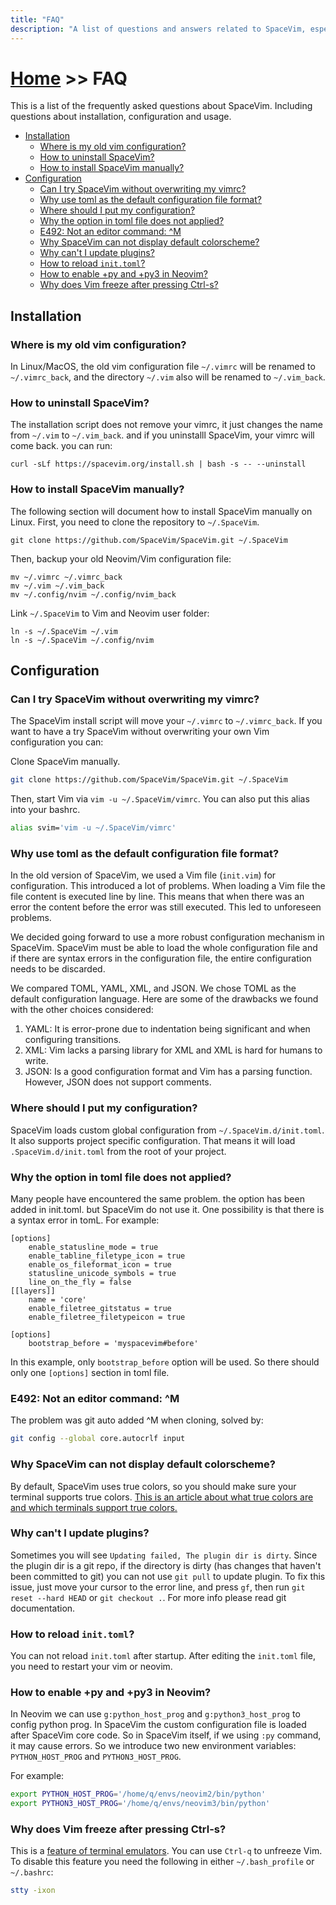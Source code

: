 ```yaml
---
title: "FAQ"
description: "A list of questions and answers related to SpaceVim, especially those most asked in the SpaceVim community"
---
```


# [Home](../) >> FAQ

This is a list of the frequently asked questions about SpaceVim. Including questions about installation, configuration
and usage.

<!-- vim-markdown-toc GFM -->

- [Installation](#installation)
  - [Where is my old vim configuration?](#where-is-my-old-vim-configuration)
  - [How to uninstall SpaceVim?](#how-to-uninstall-spacevim)
  - [How to install SpaceVim manually?](#how-to-install-spacevim-manually)
- [Configuration](#configuration)
  - [Can I try SpaceVim without overwriting my vimrc?](#can-i-try-spacevim-without-overwriting-my-vimrc)
  - [Why use toml as the default configuration file format?](#why-use-toml-as-the-default-configuration-file-format)
  - [Where should I put my configuration?](#where-should-i-put-my-configuration)
  - [Why the option in toml file does not applied?](#why-the-option-in-toml-file-does-not-applied)
  - [E492: Not an editor command: ^M](#e492-not-an-editor-command-m)
  - [Why SpaceVim can not display default colorscheme?](#why-spacevim-can-not-display-default-colorscheme)
  - [Why can't I update plugins?](#why-cant-i-update-plugins)
  - [How to reload `init.toml`?](#how-to-reload-inittoml)
  - [How to enable +py and +py3 in Neovim?](#how-to-enable-py-and-py3-in-neovim)
  - [Why does Vim freeze after pressing Ctrl-s?](#why-does-vim-freeze-after-pressing-ctrl-s)

<!-- vim-markdown-toc -->

## Installation

### Where is my old vim configuration?

In Linux/MacOS, the old vim configuration file `~/.vimrc` will be renamed to `~/.vimrc_back`,
and the directory `~/.vim` also will be renamed to `~/.vim_back`.

### How to uninstall SpaceVim?

The installation script does not remove your vimrc, it just changes the name from `~/.vim` to `~/.vim_back`.
and if you uninstalll SpaceVim, your vimrc will come back. you can run:

```
curl -sLf https://spacevim.org/install.sh | bash -s -- --uninstall
```

### How to install SpaceVim manually?

The following section will document how to install SpaceVim manually on Linux.
First, you need to clone the repository to `~/.SpaceVim`.

```
git clone https://github.com/SpaceVim/SpaceVim.git ~/.SpaceVim
```

Then, backup your old Neovim/Vim configuration file:

```
mv ~/.vimrc ~/.vimrc_back
mv ~/.vim ~/.vim_back
mv ~/.config/nvim ~/.config/nvim_back
```

Link `~/.SpaceVim` to Vim and Neovim user folder:

```
ln -s ~/.SpaceVim ~/.vim
ln -s ~/.SpaceVim ~/.config/nvim
```



## Configuration

### Can I try SpaceVim without overwriting my vimrc?

The SpaceVim install script will move your `~/.vimrc` to `~/.vimrc_back`. If you want to have a try SpaceVim without
overwriting your own Vim configuration you can:

Clone SpaceVim manually.

```sh
git clone https://github.com/SpaceVim/SpaceVim.git ~/.SpaceVim
```

Then, start Vim via `vim -u ~/.SpaceVim/vimrc`. You can also put this alias into your bashrc.

```sh
alias svim='vim -u ~/.SpaceVim/vimrc'
```
### Why use toml as the default configuration file format?

In the old version of SpaceVim, we used a Vim file (`init.vim`) for configuration. This introduced a lot of problems.
When loading a Vim file the file content is executed line by line. This means that when there was an error the content
before the error was still executed. This led to unforeseen problems.

We decided going forward to use a more robust configuration mechanism in SpaceVim. SpaceVim must be able to load the
whole configuration file and if there are syntax errors in the configuration file, the entire configuration needs to
be discarded.

We compared TOML, YAML, XML, and JSON. We chose TOML as the default configuration language. Here are some of the
drawbacks we found with the other choices considered:

1.  YAML: It is error-prone due to indentation being significant and when configuring transitions.
2.  XML: Vim lacks a parsing library for XML and XML is hard for humans to write.
3.  JSON: Is a good configuration format and Vim has a parsing function. However, JSON does not support comments.

### Where should I put my configuration?

SpaceVim loads custom global configuration from `~/.SpaceVim.d/init.toml`. It also supports project specific configuration.
That means it will load `.SpaceVim.d/init.toml` from the root of your project.

### Why the option in toml file does not applied?

Many people have encountered the same problem. the option has been added in init.toml. but SpaceVim do not use it.
One possibility is that there is a syntax error in tomL. For example:

```
[options]
    enable_statusline_mode = true
    enable_tabline_filetype_icon = true
    enable_os_fileformat_icon = true
    statusline_unicode_symbols = true
    line_on_the_fly = false
[[layers]]
    name = 'core'
    enable_filetree_gitstatus = true
    enable_filetree_filetypeicon = true

[options]
    bootstrap_before = 'myspacevim#before'
```

In this example, only `bootstrap_before` option will be used. So there should only one `[options]` section in toml file.

### E492: Not an editor command: ^M

The problem was git auto added ^M when cloning, solved by:

```sh
git config --global core.autocrlf input
```

### Why SpaceVim can not display default colorscheme?

By default, SpaceVim uses true colors, so you should make sure your terminal supports true colors. [This is an article about
what true colors are and which terminals support true colors.](https://gist.github.com/XVilka/8346728)

### Why can't I update plugins?

Sometimes you will see `Updating failed, The plugin dir is dirty`. Since the plugin dir is a git repo, if the
directory is dirty (has changes that haven't been committed to git) you can not use `git pull` to update plugin. To fix this
issue, just move your cursor to the error line, and press `gf`, then run `git reset --hard HEAD` or `git checkout .`. For
more info please read git documentation.

### How to reload `init.toml`?

You can not reload `init.toml` after startup. After editing the `init.toml` file, you need to restart your vim or neovim.

### How to enable +py and +py3 in Neovim?

In Neovim we can use `g:python_host_prog` and `g:python3_host_prog` to config python prog. In SpaceVim
the custom configuration file is loaded after SpaceVim core code. So in SpaceVim itself, if we using `:py` command, it may cause errors.
So we introduce two new environment variables: `PYTHON_HOST_PROG` and `PYTHON3_HOST_PROG`.

For example:

```sh
export PYTHON_HOST_PROG='/home/q/envs/neovim2/bin/python'
export PYTHON3_HOST_PROG='/home/q/envs/neovim3/bin/python'
```

### Why does Vim freeze after pressing Ctrl-s?

This is a [feature of terminal emulators](https://unix.stackexchange.com/a/137846). You can use `Ctrl-q` to unfreeze Vim. To disable
this feature you need the following in either `~/.bash_profile` or `~/.bashrc`:

```sh
stty -ixon
```
